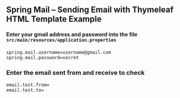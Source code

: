 ## Spring Mail – Sending Email with Thymeleaf HTML Template Example

#### Enter your gmail address and password into the file `src/main/resources/application.properties`
```
spring.mail.username=username@gmail.com
spring.mail.password=secret
```

### Enter the email sent from and receive to check
```
email.test.from=
email.test.to=
```

